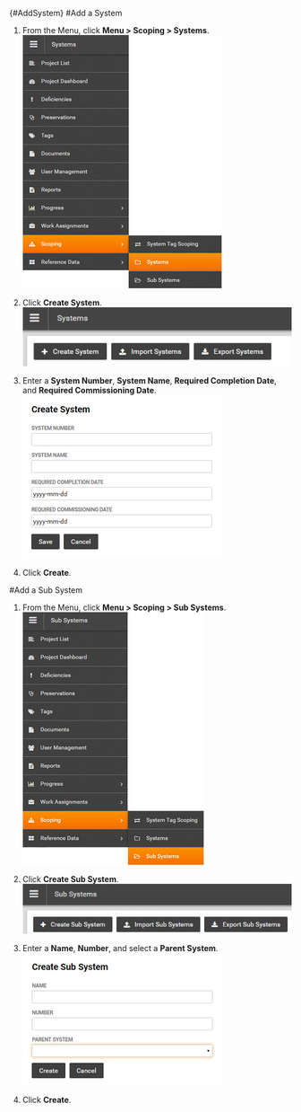 {#AddSystem}
#Add a System 

1. From the Menu, click **Menu > Scoping > Systems**.    
![Menu > Scoping > Systems](images\MSystem.PNG)  

1. Click **Create System**.  
![Create System](images\CreateSystem.png)

1. Enter a **System Number**, **System Name**, **Required Completion Date**, and **Required Commissioning Date**.  
![Create System Form](images\CreateSystemDetail.png) 

1. Click **Create**.

#Add a Sub System 

1. From the Menu, click **Menu > Scoping > Sub Systems**.  
![Menu > Scoping > Sub Systems](images\MSubSystem.PNG)  

1. Click **Create Sub System**.  
![Create Sub System](images\CreateSubSystem.png)

1. Enter a **Name**, **Number**, and select a **Parent System**.  
![Create Sub System Form](images\CreatesubSystemDetail.png) 

1. Click **Create**.